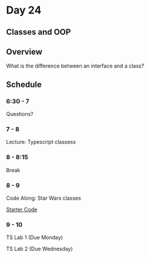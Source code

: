 # Day 24

## Classes and OOP

## Overview

What is the difference between an interface and a class?

## Schedule

### 6:30 - 7

Questions?

### 7 - 8

Lecture: Typescript classess

### 8 - 8:15

Break

### 8 - 9

Code Along: Star Wars classes

[Starter Code](/code-alongs/star-wars-typescript/)

### 9 - 10

TS Lab 1 (Due Monday)

TS Lab 2 (Due Wednesday)
